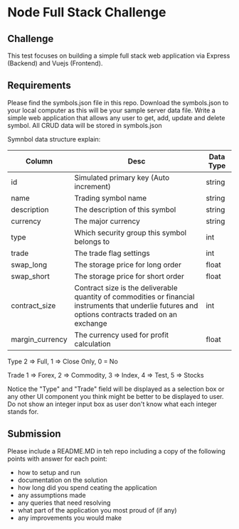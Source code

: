 # Node Full Stack Challenge

## Challenge
This test focuses on building a simple full stack web application via Express (Backend) and Vuejs (Frontend).

## Requirements
Please find the symbols.json file in this repo. Download the symbols.json to your local computer as this will be your sample server data file.
Write a simple web application that allows any user to get, add, update and delete symbol.
All CRUD data will be stored in symbols.json

Symnbol data structure explain:

| Column | Desc | Data Type |
| ------ | ------ | ------ |
| id | Simulated primary key (Auto increment) | string |
| name | Trading symbol name | string |
| description | The description of this symbol | string |
| currency | The major currency | string |
| type | Which security group this symbol belongs to | int |
| trade | The trade flag settings | int |
| swap_long | The storage price for long order | float |
| swap_short | The storage price for short order | float |
| contract_size | Contract size is the deliverable quantity of commodities or financial instruments that underlie futures and options contracts traded on an exchange | int |
| margin_currency | The currency used for profit calculation | float |

Type
2 => Full, 1 => Close Only, 0 = No

Trade
1 => Forex, 2 => Commodity, 3 => Index, 4 => Test, 5 => Stocks

Notice the "Type" and "Trade" field will be displayed as a selection box or any other UI component you think might be better to be displayed to user. Do not show an integer input box as user don't know what each integer stands for. 

## Submission

Please include a README.MD in teh repo including a copy of the following points with answer for each point:
- how to setup and run
- documentation on the solution
- how long did you spend ceating the application
- any assumptions made
- any queries that need resolving
- what part of the application you most proud of (if any)
- any improvements you would make

